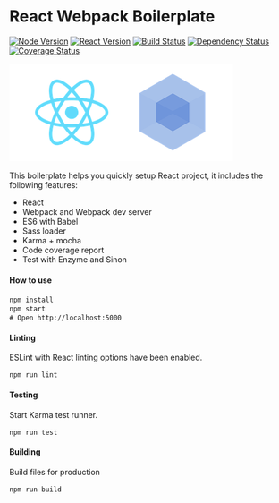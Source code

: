 # React Webpack Boilerplate

[![Node Version](https://img.shields.io/badge/node-v4.4.2-orange.svg)](https://img.shields.io/badge/node-v4.4.2-orange.svg)
[![React Version](https://img.shields.io/badge/react-v15.1.x-blue.svg)](https://img.shields.io/badge/react-v15.1.x-blue.svg)
[![Build Status](https://travis-ci.org/jeantimex/react-webpack-boilerplate.svg?branch=master)](https://travis-ci.org/jeantimex/react-webpack-boilerplate)
[![Dependency Status](https://david-dm.org/jeantimex/react-webpack-boilerplate.svg)](https://david-dm.org/jeantimex/react-webpack-boilerplate)
[![Coverage Status](https://coveralls.io/repos/github/jeantimex/react-webpack-boilerplate/badge.svg?branch=master)](https://coveralls.io/github/jeantimex/react-webpack-boilerplate?branch=master)

![React Webpack](./react-webpack-boilerplate.png)

This boilerplate helps you quickly setup React project, it includes the following features:

- React
- Webpack and Webpack dev server
- ES6 with Babel
- Sass loader
- Karma + mocha
- Code coverage report
- Test with Enzyme and Sinon

#### How to use
```
npm install
npm start
# Open http://localhost:5000
```

#### Linting
ESLint with React linting options have been enabled.
```
npm run lint
```

#### Testing
Start Karma test runner.
```
npm run test
```

#### Building
Build files for production
```
npm run build
```
